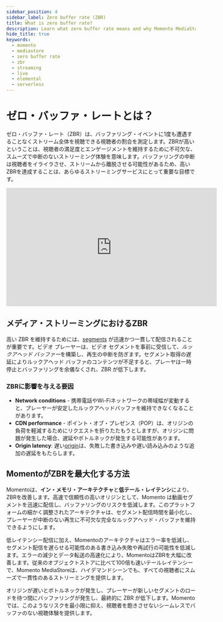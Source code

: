 ```yaml
---
sidebar_position: 4
sidebar_label: Zero buffer rate (ZBR)
title: What is zero buffer rate?
description: Learn what zero buffer rate means and why Momento MediaStore is the perfect option to get it.
hide_title: true
keywords:
  - momento
  - mediastore
  - zero buffer rate
  - zbr
  - streaming
  - live
  - elemental
  - serverless
---
```


# ゼロ・バッファ・レートとは？

ゼロ・バッファ・レート（ZBR）は、バッファリング・イベントに1度も遭遇することなくストリーム全体を視聴できる視聴者の割合を測定します。ZBRが高いということは、視聴者の満足度とエンゲージメントを維持するために不可欠な、スムーズで中断のないストリーミング体験を意味します。バッファリングの中断は視聴者をイライラさせ、ストリームから離脱させる可能性があるため、高いZBRを達成することは、あらゆるストリーミングサービスにとって重要な目標です。

<div style={{display: 'flex', justifyContent: 'center'}}>
<iframe width="560" height="315" src="https://www.youtube.com/embed/xSWRpr2we6Y?si=u4TtsVlEQtm44cvQ" title="YouTube video player" frameborder="0" allow="accelerometer; autoplay; clipboard-write; encrypted-media; gyroscope; picture-in-picture; web-share" referrerpolicy="strict-origin-when-cross-origin" allowfullscreen></iframe>
</div>

## メディア・ストリーミングにおけるZBR

高い ZBR を維持するためには、[segments](/mediastore/core-concepts/segments) が迅速かつ一貫して配信されることが重要です。ビデオ プレーヤーは、ビデオ セグメントを事前に受信して、*ルックアヘッド バッファー*を構築し、再生の中断を防ぎます。セグメント取得の遅延によりルックアヘッド バッファのコンテンツが不足すると、プレーヤは一時停止とバッファリングを余儀なくされ、ZBR が低下します。

### ZBRに影響を与える要因

- **Network conditions** - 携帯電話やWi-Fiネットワークの帯域幅が変動すると、プレーヤーが安定したルックアヘッドバッファを維持できなくなることがあります。
- **CDN performance** - ポイント・オブ・プレゼンス（POP）は、オリジンの負荷を軽減するためにリクエストを折りたたもうとしますが、オリジンに問題が発生した場合、遅延やボトルネックが発生する可能性があります。
- **Origin latency**: 遅い[origin](/mediastore/core-concepts/origin)は、失敗した書き込みや遅い読み込みのような追加の遅延をもたらします。

## MomentoがZBRを最大化する方法

Momentoは、**イン・メモリ・アーキテクチャ**と**低テール・レイテンシ**により、ZBRを改善します。高速で信頼性の高いオリジンとして、Momento は動画セグメントを迅速に配信し、バッファリングのリスクを低減します。このプラットフォームの細かく調整されたアーキテクチャは、セグメント配信時間を最小化し、プレーヤーが中断のない再生に不可欠な完全なルックアヘッド・バッファを維持できるようにします。

低レイテンシー配信に加え、Momentoのアーキテクチャはエラー率を低減し、セグメント配信を遅らせる可能性のある書き込み失敗や再試行の可能性を低減します。エラーの減少とデータ転送の高速化により、MomentoはZBRを大幅に改善します。従来のオブジェクトストアに比べて100倍も速いテールレイテンシーで、Momento MediaStoreは、ハイデマンドシーンでも、すべての視聴者にスムーズで一貫性のあるストリーミングを提供します。

オリジンが遅いとボトルネックが発生し、プレーヤーが新しいセグメントのロードを待つ間にバッファリングが発生し、最終的に ZBR が低下します。Momentoでは、このようなリスクを最小限に抑え、視聴者を飽きさせないシームレスでバッファのない視聴体験を提供します。

